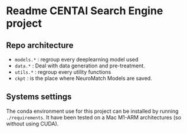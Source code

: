 # Readme CENTAI Search Engine project

## Repo architecture

- `models.*` : regroup every deeplearning model used
- `data.*` : Deal with data generation and pre-treatment.
- `utils.*` : regroup every utility functions
- `ckpt` : is the place where NeuroMatch Models are saved.  

## Systems settings

The conda environment use for this project can be installed by running `./requirements`. It have been tested on a Mac M1-ARM architectures (so without using CUDA).
